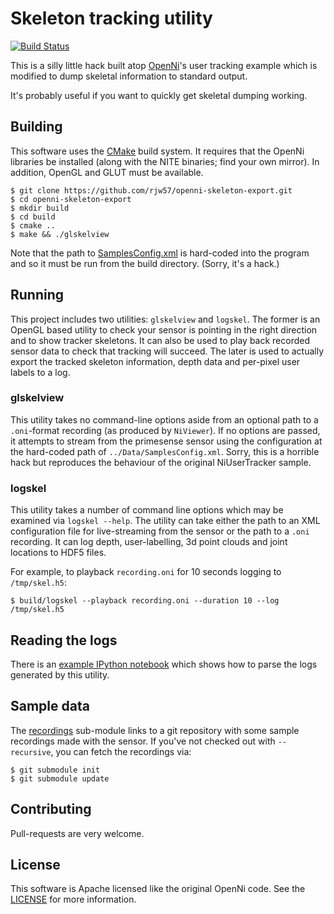 # Skeleton tracking utility

[![Build Status](https://travis-ci.org/rjw57/openni-skeleton-export.svg?branch=master)](https://travis-ci.org/rjw57/openni-skeleton-export)

This is a silly little hack built atop
[OpenNi](https://github.com/OpenNI/OpenNI)'s user tracking example which is
modified to dump skeletal information to standard output.

It's probably useful if you want to quickly get skeletal dumping working.

## Building

This software uses the [CMake](http://www.cmake.org/) build system. It requires
that the OpenNi libraries be installed (along with the NITE binaries; find your
own mirror). In addition, OpenGL and GLUT must be available.

```console
$ git clone https://github.com/rjw57/openni-skeleton-export.git
$ cd openni-skeleton-export
$ mkdir build
$ cd build
$ cmake ..
$ make && ./glskelview
```

Note that the path to [SamplesConfig.xml](Data/SamplesConfig.xml) is hard-coded
into the program and so it must be run from the build directory. (Sorry, it's a
hack.)

## Running

This project includes two utilities: ``glskelview`` and ``logskel``. The former
is an OpenGL based utility to check your sensor is pointing in the right
direction and to show tracker skeletons. It can also be used to play back
recorded sensor data to check that tracking will succeed. The later is used to
actually export the tracked skeleton information, depth data and per-pixel user
labels to a log.

### glskelview

This utility takes no command-line options aside from an optional path to a
``.oni``-format recording (as produced by ``NiViewer``). If no options are
passed, it attempts to stream from the primesense sensor using the
configuration at the hard-coded path of ``../Data/SamplesConfig.xml``. Sorry,
this is a horrible hack but reproduces the behaviour of the original
NiUserTracker sample.

### logskel

This utility takes a number of command line options which may be examined via
``logskel --help``. The utility can take either the path to an XML
configuration file for live-streaming from the sensor or the path to a ``.oni``
recording. It can log depth, user-labelling, 3d point clouds and joint
locations to HDF5 files.

For example, to playback ``recording.oni`` for 10 seconds logging to
``/tmp/skel.h5``:

```console
$ build/logskel --playback recording.oni --duration 10 --log /tmp/skel.h5
```

## Reading the logs

There is an [example IPython
notebook](http://nbviewer.ipython.org/gist/rjw57/b2dbf878f5371d9d3b1c) which
shows how to parse the logs generated by this utility.

## Sample data

The
[recordings](https://git.csx.cam.ac.uk/x/eng-sigproc/u/rjw57/misc/openi-data.git)
sub-module links to a git repository with some sample recordings made with the
sensor. If you've not checked out with
``--recursive``, you can fetch the recordings via:

```console
$ git submodule init
$ git submodule update
```

## Contributing

Pull-requests are very welcome.

## License

This software is Apache licensed like the original OpenNi code. See the
[LICENSE](LICENSE) for more information.
